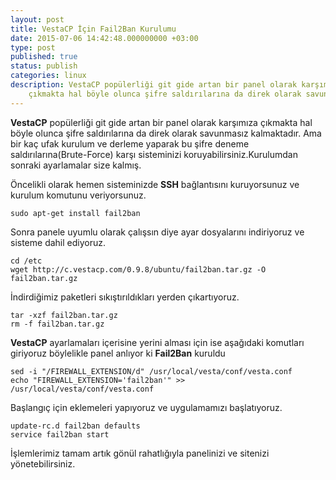 ```yaml
---
layout: post
title: VestaCP İçin Fail2Ban Kurulumu
date: 2015-07-06 14:42:48.000000000 +03:00
type: post
published: true
status: publish
categories: linux
description: VestaCP popülerliği git gide artan bir panel olarak karşımıza
    çıkmakta hal böyle olunca şifre saldırılarına da direk olarak savunmasız kalmakadır.Ama
---
```


**VestaCP** popülerliği git gide artan bir panel olarak karşımıza çıkmakta hal böyle olunca şifre saldırılarına da direk olarak savunmasız kalmaktadır. Ama bir kaç ufak kurulum ve derleme yaparak bu şifre deneme saldırılarına(Brute-Force) karşı sisteminizi koruyabilirsiniz.Kurulumdan sonraki ayarlamalar size kalmış.

Öncelikli olarak hemen sisteminizde **SSH** bağlantısını kuruyorsunuz ve kurulum komutunu veriyorsunuz.

    sudo apt-get install fail2ban

Sonra panele uyumlu olarak çalışsın diye ayar dosyalarını indiriyoruz ve sisteme dahil ediyoruz.

    cd /etc
    wget http://c.vestacp.com/0.9.8/ubuntu/fail2ban.tar.gz -O fail2ban.tar.gz

İndirdiğimiz paketleri sıkıştırıldıkları yerden çıkartıyoruz.

    tar -xzf fail2ban.tar.gz
    rm -f fail2ban.tar.gz

**VestaCP** ayarlamaları içerisine yerini alması için ise aşağıdaki komutları giriyoruz böylelikle panel anlıyor ki **Fail2Ban** kuruldu

    sed -i "/FIREWALL_EXTENSION/d" /usr/local/vesta/conf/vesta.conf
    echo "FIREWALL_EXTENSION='fail2ban'" >> /usr/local/vesta/conf/vesta.conf

Başlangıç için eklemeleri yapıyoruz ve uygulamamızı başlatıyoruz.

    update-rc.d fail2ban defaults
    service fail2ban start

İşlemlerimiz tamam artık gönül rahatlığıyla panelinizi ve sitenizi yönetebilirsiniz.
